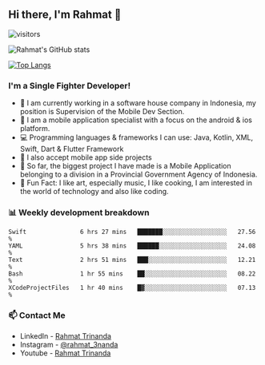 ## Hi there, I'm Rahmat 👋
![visitors](https://visitor-badge.glitch.me/badge?page_id=https://github.com/rahmat3nanda/)

![Rahmat's GitHub stats](https://github-readme-stats.vercel.app/api?username=rahmat3nanda&count_private=true&show_icons=true&theme=radical)

[![Top Langs](https://github-readme-stats.vercel.app/api/top-langs/?username=rahmat3nanda&show_icons=true&theme=radical&layout=compact)](https://github.com/rahmat3nanda/github-readme-stats)

### I'm a Single Fighter Developer!
- :office: I am currently working in a software house company in Indonesia, my position is Supervision of the Mobile Dev Section.
- :iphone: I am a mobile application specialist with a focus on the android & ios platform.
- :computer: Programming languages & frameworks I can use: Java, Kotlin, XML, Swift, Dart & Flutter Framework
- :handshake: I also accept mobile app side projects
- :police_car: So far, the biggest project I have made is a Mobile Application belonging to a division in a Provincial Government Agency of Indonesia.
- :notebook: Fun Fact: I like art, especially music, I like cooking, I am interested in the world of technology and also like coding.

### 📊 Weekly development breakdown

<!--START_SECTION:waka-->

```text
Swift               6 hrs 27 mins   ███████░░░░░░░░░░░░░░░░░░   27.56 %
YAML                5 hrs 38 mins   ██████░░░░░░░░░░░░░░░░░░░   24.08 %
Text                2 hrs 51 mins   ███░░░░░░░░░░░░░░░░░░░░░░   12.21 %
Bash                1 hr 55 mins    ██░░░░░░░░░░░░░░░░░░░░░░░   08.22 %
XCodeProjectFiles   1 hr 40 mins    █▓░░░░░░░░░░░░░░░░░░░░░░░   07.13 %
```

<!--END_SECTION:waka-->

### 📫 Contact Me
- LinkedIn - [Rahmat Trinanda](https://www.linkedin.com/in/rahmat-trinanda/)
- Instagram - [@rahmat_3nanda](https://www.instagram.com/rahmat_3nanda/)
- Youtube - [Rahmat Trinanda](https://www.youtube.com/channel/UCmhq5_o2cDpYsTtBl24XEAw)
